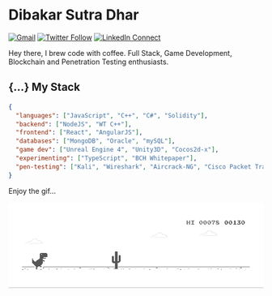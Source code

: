 # Dibakar Sutra Dhar

[![Gmail](https://img.shields.io/badge/%20-Send%20Email-black?color=14171A&labelColor=ef5350&logo=gmail&logoColor=ffffff)](mailto:iamdibakardipu@gmail.com)
[![Twitter Follow](https://img.shields.io/badge/dynamic/json.svg?color=14171A&labelColor=37474f&logo=twitter&logoColor=4fc3f7&label=&query=%24[0].followers_count&url=https%3A%2F%2Fcdn.syndication.twimg.com%2Fwidgets%2Ffollowbutton%2Finfo.json%3Fscreen_names%3Diamdibakardipu&suffix=%20Followers)](https://twitter.com/iamdibakardipu)
[![LinkedIn Connect](https://img.shields.io/badge/%20-Connect-black?color=14171A&labelColor=212121&logo=linkedin&logoColor=ffffff)](https://www.linkedin.com/in/dibakarsutradhar/)

Hey there, I brew code with coffee. Full Stack, Game Development, Blockchain and Penetration Testing enthusiasts.

## {...} My Stack

```json
{
  "languages": ["JavaScript", "C++", "C#", "Solidity"],
  "backend": ["NodeJS", "WT C++"],
  "frontend": ["React", "AngularJS"],
  "databases": ["MongoDB", "Oracle", "mySQL"],
  "game dev": ["Unreal Engine 4", "Unity3D", "Cocos2d-x"],
  "experimenting": ["TypeScript", "BCH Whitepaper"],
  "pen-testing": ["Kali", "Wireshark", "Aircrack-NG", "Cisco Packet Tracer"]
}
```

Enjoy the gif...

![image](https://github.com/dibakarsutradhar/dibakarsutradhar/blob/master/dino.gif)
